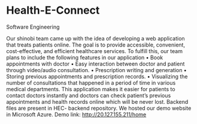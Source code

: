 # Health-E-Connect
Software Engineering

Our shinobi team came up with the idea of developing a web application that treats patients online. The goal is to provide accessible, convenient, cost-effective, and efficient healthcare services. To fulfill this, our team plans to include the following features in our application
• Book appointments with doctor
• Easy interaction between doctor and patient through video/audio
consultation.
• Prescription writing and generation
• Storing previous appointments and prescription records.
• Visualizing the number of consultations that happened in a period of time in various medical departments.
This application makes it easier for patients to contact doctors instantly and doctors can check patient’s previous appointments and health records online which will be never lost. Backend files are present in HEC- backend repository.
We hosted our demo website in Microsoft Azure.
Demo link: http://20.127.155.211/home
